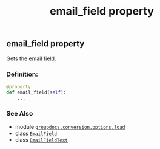 ﻿---
title: email_field property
second_title: GroupDocs.Conversion for Python via .NET API References
description: 
type: docs
weight: 30
url: /python-net/groupdocs.conversion.options.load/emailfieldtext/email_field/
is_root: false
---

## email_field property


Gets the email field.
### Definition:
```python
@property
def email_field(self):
    ...
```

### See Also
* module [`groupdocs.conversion.options.load`](../../)
* class [`EmailField`](/conversion/python-net/groupdocs.conversion.options.load/emailfield)
* class [`EmailFieldText`](/conversion/python-net/groupdocs.conversion.options.load/emailfieldtext)
